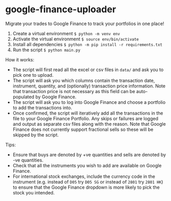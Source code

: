 # google-finance-uploader

Migrate your trades to Google Finance to track your portfolios in one place!

1. Create a virtual environment
   `$ python -m venv env`
2. Activate the virtual environment
   `$ source env/bin/activate`
3. Install all dependencies
   `$ python -m pip install -r requirements.txt`
4. Run the script
   `$ python main.py`


How it works:

- The script will first read all the excel or csv files in `data/` and ask you to pick one to upload.
- The script will ask you which columns contain the transaction date, instrument, quantity, and (optionally) transaction price information. Note that transaction price is not necessary as this field can be auto-populated by Google Finance.
- The script will ask you to log into Google Finance and choose a portfolio to add the transactions into.
- Once confirmed, the script will iteratively add all the transactions in the file to your Google Finance Portfolio. Any skips or failures are logged and output as separate csv files along with the reason. Note that Google Finance does not currently support fractional sells so these will be skipped by the script.


Tips:
- Ensure that buys are denoted by +ve quantities and sells are denoted by -ve quantities.
- Check that all the instruments you wish to add are available on Google Finance.
- For international stock exchanges, include the currency code in the instrument (e.g. instead of `D05` try `D05 SG` or instead of `2801` try `2801 HK`) to ensure that the Google Finance dropdown is more likely to pick the stock you intended.

